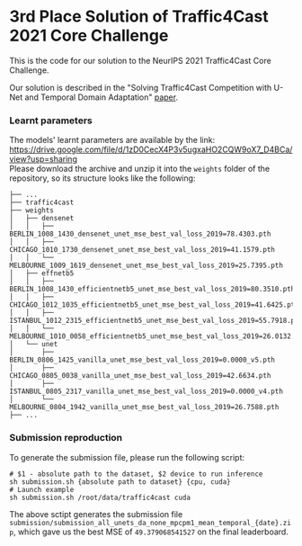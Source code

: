 # 3rd Place Solution of Traffic4Cast 2021 Core Challenge

This is the code for our solution to the NeurIPS 2021 Traffic4Cast Core Challenge.

Our solution is described in the "Solving Traffic4Cast Competition with U-Net and Temporal Domain Adaptation" [paper](https://github.com/jbr-ai-labs/traffic4cast-2021/blob/dev/resources/technical_report.pdf).

### Learnt parameters
The models' learnt parameters are available by the link: https://drive.google.com/file/d/1zD0CecX4P3v5ugxaHO2CQW9oX7_D4BCa/view?usp=sharing    
Please download the archive and unzip it into the ```weights``` folder of the repository, so its structure looks like the following:

    ├── ...
    ├── traffic4cast
    ├── weights
    │   ├── densenet                 
    │   │   ├── BERLIN_1008_1430_densenet_unet_mse_best_val_loss_2019=78.4303.pth                     
    │   │   ├── CHICAGO_1010_1730_densenet_unet_mse_best_val_loss_2019=41.1579.pth
    │   │   └── MELBOURNE_1009_1619_densenet_unet_mse_best_val_loss_2019=25.7395.pth    
    │   ├── effnetb5
    │   │   ├── BERLIN_1008_1430_efficientnetb5_unet_mse_best_val_loss_2019=80.3510.pth    
    │   │   ├── CHICAGO_1012_1035_efficientnetb5_unet_mse_best_val_loss_2019=41.6425.pth
    │   │   ├── ISTANBUL_1012_2315_efficientnetb5_unet_mse_best_val_loss_2019=55.7918.pth    
    │   │   └── MELBOURNE_1010_0058_efficientnetb5_unet_mse_best_val_loss_2019=26.0132.pth    
    │   └── unet
    │       ├── BERLIN_0806_1425_vanilla_unet_mse_best_val_loss_2019=0.0000_v5.pth    
    │       ├── CHICAGO_0805_0038_vanilla_unet_mse_best_val_loss_2019=42.6634.pth
    │       ├── ISTANBUL_0805_2317_vanilla_unet_mse_best_val_loss_2019=0.0000_v4.pth
    │       └── MELBOURNE_0804_1942_vanilla_unet_mse_best_val_loss_2019=26.7588.pth
    ├── ...

### Submission reproduction
To generate the submission file, please run the following script:
```shell
# $1 - absolute path to the dataset, $2 device to run inference
sh submission.sh {absolute path to dataset} {cpu, cuda}
# Launch example
sh submission.sh /root/data/traffic4cast cuda
```
The above sctipt generates the submission file ```submission/submission_all_unets_da_none_mpcpm1_mean_temporal_{date}.zip```, which gave us the best MSE of ```49.379068541527``` on the final leaderboard.
